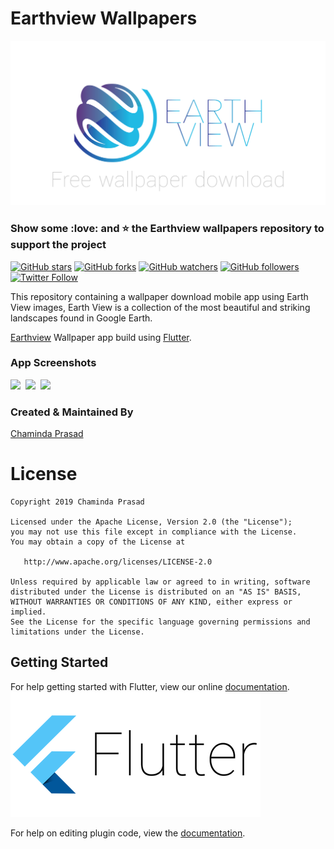 # Earthview Wallpapers

![Image](images/header.png)

### Show some :love: and :star: the Earthview wallpapers repository to support the project

[![GitHub stars](https://img.shields.io/github/stars/prasademc/earthview_wallpapers.svg?style=social&label=Star)](https://github.com/prasademc/earthview_wallpapers) [![GitHub forks](https://img.shields.io/github/forks/prasademc/earthview_wallpapers.svg?style=social&label=Fork)](https://github.com/prasademc/earthview_wallpapers/fork) [![GitHub watchers](https://img.shields.io/github/watchers/prasademc/earthview_wallpapers.svg?style=social&label=Watch)](https://github.com/prasademc/earthview_wallpapers) [![GitHub followers](https://img.shields.io/github/followers/prasademc.svg?style=social&label=Follow)](https://github.com/prasademc/earthview_wallpapers)  
[![Twitter Follow](https://img.shields.io/twitter/follow/imthepk.svg?style=social)](https://twitter.com/imthepk)

This repository containing a wallpaper download mobile app using Earth View images, Earth View is a collection of the most beautiful and striking landscapes found in Google Earth.

[Earthview](https://earthview.withgoogle.com/) Wallpaper app build using [Flutter](https://flutter.io/).

### App Screenshots

<img src="https://thumbs.gfycat.com/UnselfishAlertIceblueredtopzebra-size_restricted.gif" height="300em" />&nbsp;&nbsp;<img src="https://thumbs.gfycat.com/BadPrestigiousChrysalis-size_restricted.gif" height="300em" />&nbsp;&nbsp;<img src="https://thumbs.gfycat.com/GoldenCaringBurro-size_restricted.gif" height="300em" />

### Created & Maintained By

[Chaminda Prasad](https://github.com/prasademc)

# License

    Copyright 2019 Chaminda Prasad

    Licensed under the Apache License, Version 2.0 (the "License");
    you may not use this file except in compliance with the License.
    You may obtain a copy of the License at

       http://www.apache.org/licenses/LICENSE-2.0

    Unless required by applicable law or agreed to in writing, software
    distributed under the License is distributed on an "AS IS" BASIS,
    WITHOUT WARRANTIES OR CONDITIONS OF ANY KIND, either express or implied.
    See the License for the specific language governing permissions and
    limitations under the License.

## Getting Started

For help getting started with Flutter, view our online
[documentation](http://flutter.io/).
![Image](images/Google-flutter-logo.png)

For help on editing plugin code, view the [documentation](https://flutter.io/platform-plugins/#edit-code).
